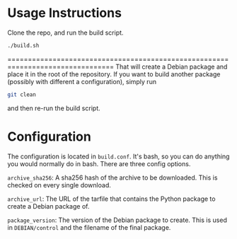 # Usage Instructions

Clone the repo, and run the build script.

~~~bash
./build.sh
~~~
================================================================================
That will create a Debian package and place it in the root of the repository. If
you want to build another package (possibly with different a configuration),
simply run

~~~bash
git clean
~~~

and then re-run the build script.

# Configuration

The configuration is located in `build.conf`. It's bash, so you can do anything
you would normally do in bash. There are three config options.

`archive_sha256`: A sha256 hash of the archive to be downloaded. This is checked
on every single download.

`archive_url`: The URL of the tarfile that contains the Python package to create
a Debian package of.

`package_version`: The version of the Debian package to create. This is used in
`DEBIAN/control` and the filename of the final package.
